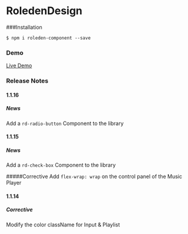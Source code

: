# RoledenDesign

###Installation

`$ npm i roleden-component --save`

### Demo

[Live Demo](http://roleden-design.herokuapp.com/)

### Release Notes

#### 1.1.16
##### News
Add a `rd-radio-button` Component to the library

#### 1.1.15
##### News
Add a `rd-check-box` Component to the library

#####Corrective
Add `flex-wrap: wrap` on the control panel of the Music Player

#### 1.1.14
##### Corrective
Modify the color className for Input & Playlist
